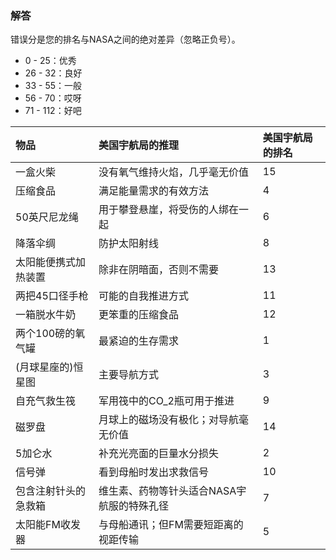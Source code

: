 ### 解答

错误分是您的排名与NASA之间的绝对差异（忽略正负号）。

- 0 - 25：优秀
- 26 - 32：良好
- 33 - 55：一般
- 56 - 70：哎呀
- 71 - 112：好吧

| 物品                 | 美国宇航局的推理                           | **美国宇航局的排名** |
| :------------------- | :----------------------------------------- | :------------------- |
| 一盒火柴             | 没有氧气维持火焰，几乎毫无价值             | 15                   |
| 压缩食品             | 满足能量需求的有效方法                     | 4                    |
| 50英尺尼龙绳         | 用于攀登悬崖，将受伤的人绑在一起           | 6                    |
| 降落伞绸             | 防护太阳射线                               | 8                    |
| 太阳能便携式加热装置 | 除非在阴暗面，否则不需要                   | 13                   |
| 两把45口径手枪       | 可能的自我推进方式                         | 11                   |
| 一箱脱水牛奶         | 更笨重的压缩食品                           | 12                   |
| 两个100磅的氧气罐    | 最紧迫的生存需求                           | 1                    |
| (月球星座的)恒星图   | 主要导航方式                               | 3                    |
| 自充气救生筏         | 军用筏中的CO_2瓶可用于推进                 | 9                    |
| 磁罗盘               | 月球上的磁场没有极化；对导航毫无价值       | 14                   |
| 5加仑水              | 补充光亮面的巨量水分损失                   | 2                    |
| 信号弹               | 看到母船时发出求救信号                     | 10                   |
| 包含注射针头的急救箱 | 维生素、药物等针头适合NASA宇航服的特殊孔径 | 7                    |
| 太阳能FM收发器       | 与母船通讯；但FM需要短距离的视距传输       | 5                    |

